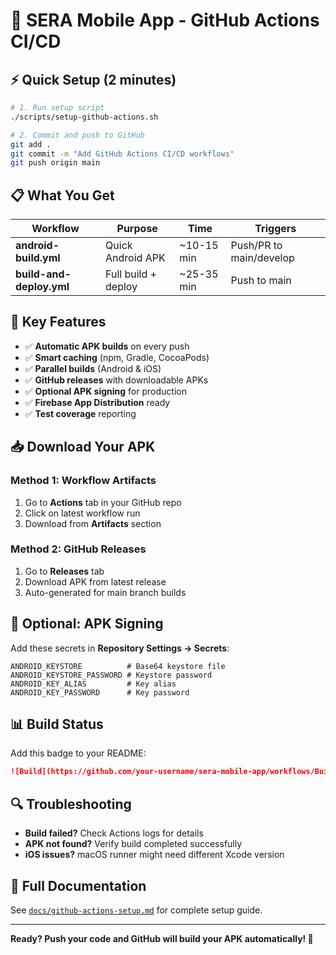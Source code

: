 # 🚀 SERA Mobile App - GitHub Actions CI/CD

## ⚡ Quick Setup (2 minutes)

```bash
# 1. Run setup script
./scripts/setup-github-actions.sh

# 2. Commit and push to GitHub
git add .
git commit -m "Add GitHub Actions CI/CD workflows"
git push origin main
```

## 📋 What You Get

| Workflow                 | Purpose             | Time       | Triggers                |
| ------------------------ | ------------------- | ---------- | ----------------------- |
| **android-build.yml**    | Quick Android APK   | ~10-15 min | Push/PR to main/develop |
| **build-and-deploy.yml** | Full build + deploy | ~25-35 min | Push to main            |

## 🎯 Key Features

- ✅ **Automatic APK builds** on every push
- ✅ **Smart caching** (npm, Gradle, CocoaPods)
- ✅ **Parallel builds** (Android & iOS)
- ✅ **GitHub releases** with downloadable APKs
- ✅ **Optional APK signing** for production
- ✅ **Firebase App Distribution** ready
- ✅ **Test coverage** reporting

## 📥 Download Your APK

### Method 1: Workflow Artifacts

1. Go to **Actions** tab in your GitHub repo
2. Click on latest workflow run
3. Download from **Artifacts** section

### Method 2: GitHub Releases

1. Go to **Releases** tab
2. Download APK from latest release
3. Auto-generated for main branch builds

## 🔧 Optional: APK Signing

Add these secrets in **Repository Settings → Secrets**:

```
ANDROID_KEYSTORE          # Base64 keystore file
ANDROID_KEYSTORE_PASSWORD # Keystore password
ANDROID_KEY_ALIAS         # Key alias
ANDROID_KEY_PASSWORD      # Key password
```

## 📊 Build Status

Add this badge to your README:

```markdown
![Build](https://github.com/your-username/sera-mobile-app/workflows/Build%20Android%20APK/badge.svg)
```

## 🔍 Troubleshooting

- **Build failed?** Check Actions logs for details
- **APK not found?** Verify build completed successfully
- **iOS issues?** macOS runner might need different Xcode version

## 📖 Full Documentation

See [`docs/github-actions-setup.md`](docs/github-actions-setup.md) for complete setup guide.

---

**Ready? Push your code and GitHub will build your APK automatically! 🎉**
